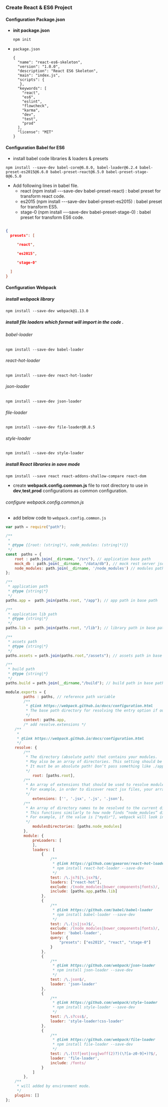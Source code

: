 ### Create React & ES6 Project


#### Configuration Package.json
 
* **init package.json**

    ```ssh
    npm init
    ```

* `package.json`

    ```javascipt
    {
      "name": "react-es6-skeleton",
      "version": "1.0.0",
      "description": "React ES6 Skeleton",
      "main": "index.js",
      "scripts": {
       },
      "keywords": [
        "react",
        "es6",
        "eslint",
        "flowcheck",
        "karma",
        "dev",
        "test",
        "prod"
      ],
      "license": "MIT"
    }
    ```

#### Configuration Babel for ES6

* install babel code libraries & loaders & presets

```ssh 
npm install --save-dev babel-core@6.8.0, babel-loader@6.2.4 babel-preset-es2015@6.6.0 babel-preset-react@6.5.0 babel-preset-stage-0@6.5.0
```
* Add following lines in babel file. 
    - react (npm install ---save-dev babel-preset-react) : babel preset for transform react code.
    - es2015 (npm install ---save-dev babel-preset-es2015) : babel preset for transform ES5.
    - stage-0 (npm install ---save-dev  babel-preset-stage-0) : babel preset for transform ES6 code.

```json  

{
  presets": [

     "react",

     "es2015",

     "stage-0"

  ]
}

```
  
       

#### Configuration Webpack 


##### install webpack library 

```ssh 
npm install --save-dev webpack@1.13.0
```    
    
##### install file loaders which format will import in the code .
 
###### babel-loader  

```ssh 
npm install --save-dev babel-loader
```    
 
###### react-hot-loader 

```ssh 
npm install --save-dev react-hot-loader
```    

###### json-loader  

```ssh 
npm install --save-dev json-loader
```    
   
      
###### file-loader  

```ssh 
npm install --save-dev file-loader@0.8.5
```    
   
###### style-loader  

```ssh 
npm install --save-dev style-loader
```    
  
  
##### install React libraries in save mode
 
```ssh 
npm install --save react react-addons-shallow-compare react-dom
```        
            
* create **webpack.config.common.js** file to root directory to use in **dev**,**test**,**prod** configurations as common configuration.

###### configure webpack.config.common.js
 

* add below code to `webpack.config.common.js`

```javascript
var path = require("path");

/**
 *
 * @type {{root: (string|*), node_modules: (string|*)}}
 */
const  paths = {
    root : path.join(__dirname, "/src"), // application base path
    mock_db : path.join(__dirname, "/data/db"), // mock rest server json path
    node_modules: path.join(__dirname, '/node_modules') // modules path
};

/**
 * application path
 * @type {string|*}
 */
paths.app =  path.join(paths.root, "/app"); // app path in base path

/**
 * application lib path
 * @type {string|*}
 */
paths.lib =  path.join(paths.root, "/lib"); // library path in base path

/**
 * assets path
 * @type {string|*}
 */
paths.assets = path.join(paths.root,"/assets"); // assets path in base path

/**
 * build path
 * @type {string|*}
 */
paths.build = path.join(__dirname,"/build"); // build path in base path

module.exports = {
        paths : paths, // reference path variable
        /**
         * @link https://webpack.github.io/docs/configuration.html
         * The base path directory for resolving the entry option if output.pathinfo is set the include shortened to this directory.
         */
        context: paths.app,
        /* add resolve.extensions */
    /**
     *
     * @link https://webpack.github.io/docs/configuration.html
     */
    resolve: {
        /**
         * The directory (absolute path) that contains your modules.
         * May also be an array of directories. This setting should be used to add individual directories to the search path.
         * It must be an absolute path! Don’t pass something like ./app/modules.
         */
            root: [paths.root],
        /**
         * An array of extensions that should be used to resolve modules.
         * For example, in order to discover react jsx files, your array should contain the string ".jsx".
         */
            extensions: ['', '.jsx', '.js', '.json'],
        /**
         * An array of directory names to be resolved to the current directory as well as its ancestors, and searched for modules.
         * This functions similarly to how node finds “node_modules” directories.
         * For example, if the value is ["mydir"], webpack will look in “./mydir”, “../mydir”, “../../mydir”, etc.
         */
            modulesDirectories: [paths.node_modules]
        },
        module: {
            preLoaders: [
            ],
            loaders: [
                {
                    /**
                     * @link https://github.com/gaearon/react-hot-loader
                     * npm install react-hot-loader --save-dev
                     */
                    test: /\.js?$|\.jsx?$/,
                    loaders: ["react-hot"],
                    exclude: /(node_modules|bower_components|fonts)/,
                    include: [paths.app,paths.lib]
                },
                {
                    /**
                     * @link https://github.com/babel/babel-loader
                     * npm install babel-loader --save-dev
                     */
                    test: /\.(js|jsx)$/,
                    exclude: /(node_modules|bower_components|fonts)/,
                    loader: 'babel-loader',
                    query: {
                        "presets": ["es2015", "react", "stage-0"]
                    }
                },
                {
                    /**
                     * @link https://github.com/webpack/json-loader
                     * npm install json-loader --save-dev
                     */
                    test: /\.json$/,
                    loader: 'json-loader'
                },
                {
                    /**
                     * @link https://github.com/webpack/style-loader
                     * npm install style-loader --save-dev
                     */
                    test: /\.s?css$/,
                    loader: 'style-loader!css-loader'
                },
                {
                    /**
                     * @link https://github.com/webpack/file-loader
                     * npm install file-loader --save-dev
                     */
                    test: /\.(ttf|eot|svg|woff(2)?)(\?[a-z0-9]+)?$/,
                    loader: 'file-loader',
                    include: /fonts/
                }
            ]
        },
    /**
     * will added by environment mode.
     */
    plugins: []
};
```
